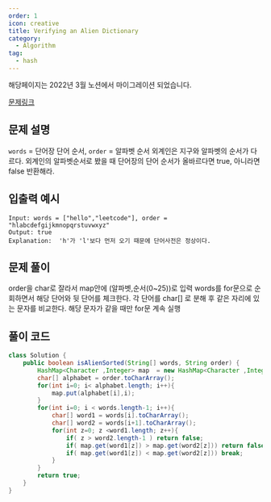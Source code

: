 ```yaml
---
order: 1
icon: creative
title: Verifying an Alien Dictionary
category:
  - Algorithm
tag:
  - hash
---
```


해당페이지는 2022년 3월 노션에서 마이그레이션 되었습니다.

[문제링크](https://leetcode.com/problems/verifying-an-alien-dictionary/)

## 문제 설명

`words` = 단어장 단어 순서, `order` = 알파벳 순서
외계인은 지구와 알파벳의 순서가 다르다. 외계인의 알파벳순서로 봤을 때 단어장의 단어 순서가 올바르다면 true, 아니라면 false 반환해라.

## 입출력 예시

```
Input: words = ["hello","leetcode"], order = "hlabcdefgijkmnopqrstuvwxyz"
Output: true
Explanation:  'h'가 'l'보다 먼저 오기 때문에 단어사전은 정상이다.
```

## 문제 풀이

order을 char로 잘라서 map안에 (알파벳,순서(0~25))로 입력
words를 for문으로 순회하면서 해당 단어와 뒷 단어를 체크한다.
각 단어를 char[] 로 분해 후 같은 자리에 있는 문자를 비교한다.
해당 문자가 같을 때만 for문 계속 실행

## 풀이 코드

```java
class Solution {
    public boolean isAlienSorted(String[] words, String order) {
        HashMap<Character ,Integer> map  = new HashMap<Character ,Integer>();
        char[] alphabet = order.toCharArray();
        for(int i=0; i< alphabet.length; i++){
            map.put(alphabet[i],i);
        }
        for(int i=0; i < words.length-1; i++){
            char[] word1 = words[i].toCharArray();
            char[] word2 = words[i+1].toCharArray();
            for(int z=0; z <word1.length; z++){
                if( z > word2.length-1 ) return false;
                if( map.get(word1[z]) > map.get(word2[z])) return false;
                if( map.get(word1[z]) < map.get(word2[z])) break;
            }
        }
        return true;
    }
}
```
